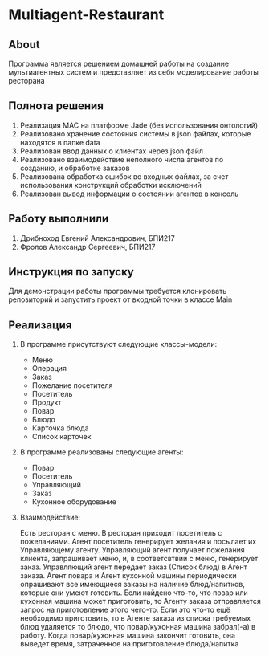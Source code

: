 # Multiagent-Restaurant
## About
Программа является решением домашней работы на создание мультиагентных систем и представляет из себя моделирование работы ресторана

   ## Полнота решения
   1. Реализация МАС на платформе Jade (без использования онтологий)
   2. Реализовано хранение состояния системы в json файлах, которые находятся в папке data
   3. Реализован ввод данных о клиентах через json файл
   4. Реализовано взаимодействие неполного числа агентов по созданию, и обработке заказов
   5. Реализована обработка ошибок во входных файлах, за счет использования конструкций обработки исключений
   6. Реализован вывод информации о состоянии агентов в консоль
   
## Работу выполнили
1) Дрибноход Евгений Александрович, БПИ217 
2) Фролов Александр Сергеевич, БПИ217

## Инструкция по запуску
Для демонстрации работы программы требуется клонировать репозиторий и запустить проект от входной точки в классе Main


## Реализация

1. В программе присутствуют следующие классы-модели: 
    - Меню 
    - Операция
    - Заказ 
    - Пожелание посетителя 
    - Посетитель
    - Продукт
    - Повар
    - Блюдо
    - Карточка блюда
    - Список карточек

2. В программе реализованы следующие агенты: 
    - Повар
    - Посетитель
    - Управляющий
    - Заказ
    - Кухонное оборудование

3. Взаимодействие:

   Есть ресторан с меню. В ресторан приходит посетитель с пожеланиями. Агент посетитель генерирует желания и посылает их Управляющему агенту. Управляющий агент получает пожелания клиента, запрашивает меню, и, в соответсвтвии с меню, генерирует заказ. Управляющий агент передает заказ (Список блюд) в Агент заказа. Агент повара и Агент кухонной машины периодически опрашивают все имеющиеся заказы на наличие блюд/напитков, которые они умеют готовить. Если найдено что-то, что повар или кухонная машина может приготовить, то Агенту заказа отправляется запрос на приготовление этого чего-то. Если это что-то ещё необходимо приготовить, то в Агенте заказа из списка требуемых блюд удаляется то блюдо, что повар/кухонная машина забрал(-а) в работу. Когда повар/кухонная машина закончит готовить, она выведет время, затраченное на приготовление блюда/напитка
   
